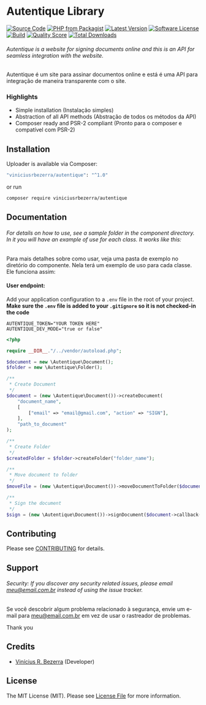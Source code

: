 # Autentique Library

[![Source Code](http://img.shields.io/badge/source-viniciusrbezerra/autentique-blue.svg?style=flat-square)](https://github.com/viniciusrbezerra/autentique)
[![PHP from Packagist](https://img.shields.io/packagist/php-v/viniciusrbezerra/autentique.svg?style=flat-square)](https://packagist.org/packages/viniciusrbezerra/autentique)
[![Latest Version](https://img.shields.io/github/release/viniciusrbezerra/autentique.svg?style=flat-square)](https://github.com/viniciusrbezerra/autentique/releases)
[![Software License](https://img.shields.io/badge/license-MIT-brightgreen.svg?style=flat-square)](LICENSE)
[![Build](https://img.shields.io/scrutinizer/build/g/viniciusrbezerra/autentique.svg?style=flat-square)](https://scrutinizer-ci.com/g/viniciusrbezerra/autentique)
[![Quality Score](https://img.shields.io/scrutinizer/g/viniciusrbezerra/autentique.svg?style=flat-square)](https://scrutinizer-ci.com/g/viniciusrbezerra/autentique)
[![Total Downloads](https://img.shields.io/packagist/dt/viniciusrbezerra/autentique.svg?style=flat-square)](https://packagist.org/packages/cviniciusrbezerra/autentique)

###### Autentique is a website for signing documents online and this is an API for seamless integration with the website.

Autentique é um site para assinar documentos online e está é uma API para integração de maneira transparente com o site.

### Highlights

- Simple installation (Instalação simples)
- Abstraction of all API methods (Abstração de todos os métodos da API)
- Composer ready and PSR-2 compliant (Pronto para o composer e compatível com PSR-2)

## Installation

Uploader is available via Composer:

```bash
"viniciusrbezerra/autentique": "^1.0"
```

or run

```bash
composer require viniciusrbezerra/autentique
```

## Documentation

###### For details on how to use, see a sample folder in the component directory. In it you will have an example of use for each class. It works like this:

Para mais detalhes sobre como usar, veja uma pasta de exemplo no diretório do componente. Nela terá um exemplo de uso para cada classe. Ele funciona assim:

#### User endpoint:

Add your application configuration to a `.env` file in the root of your
project. **Make sure the `.env` file is added to your `.gitignore` so it is not
checked-in the code**

```shell
AUTENTIQUE_TOKEN="YOUR TOKEN HERE"
AUTENTIQUE_DEV_MODE="true or false"
```

```php
<?php

require __DIR__."/../vendor/autoload.php";

$document = new \Autentique\Document();
$folder = new \Autentique\Folder();

/**
 * Create Document
 */
$document = (new \Autentique\Document())->createDocument(
    "document_name",
    [
        ["email" => "email@gmail.com", "action" => "SIGN"],
    ],
    "path_to_document"
);

/**
 * Create Folder
 */
$createdFolder = $folder->createFolder("folder_name");

/**
 * Move document to folder
 */
$moveFile = (new \Autentique\Document())->moveDocumentToFolder($document->callback()->createDocument->id, $createdFolder->callback()->createFolder->id);

/**
 * Sign the document
 */
$sign = (new \Autentique\Document())->signDocument($document->callback()->createDocument->id);
```

## Contributing

Please see [CONTRIBUTING](https://github.com/viniciusrbezerra/uploader/blob/master/CONTRIBUTING.md) for details.

## Support

###### Security: If you discover any security related issues, please email meu@email.com.br instead of using the issue tracker.

Se você descobrir algum problema relacionado à segurança, envie um e-mail para meu@email.com.br em vez de usar o rastreador de problemas.

Thank you

## Credits

- [Vinícius R. Bezerra](https://github.com/viniciusrbezerra) (Developer)

## License

The MIT License (MIT). Please see [License File](https://github.com/viniciusrbezerra/autentique/blob/master/LICENSE) for more information.

